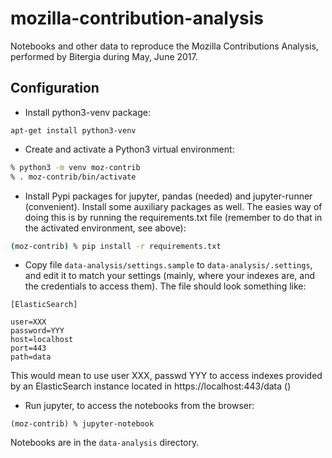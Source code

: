 # mozilla-contribution-analysis

Notebooks and other data to reproduce the Mozilla Contributions Analysis, performed by Bitergia during May, June 2017.

## Configuration

* Install python3-venv package:
```
apt-get install python3-venv
```

* Create and activate a Python3 virtual environment:

```bash
% python3 -m venv moz-contrib
% . moz-contrib/bin/activate
```

* Install Pypi packages for jupyter, pandas (needed) and jupyter-runner (convenient). Install some auxiliary packages as well. The easies way of doing this is by running the requirements.txt file (remember to do that in the activated environment, see above):

```bash
(moz-contrib) % pip install -r requirements.txt
```

* Copy file `data-analysis/settings.sample` to `data-analysis/.settings`, and edit it to match your settings (mainly, where your indexes are, and the credentials to access them). The file should look something like:

```
[ElasticSearch]

user=XXX
password=YYY
host=localhost
port=443
path=data
```

This would mean to use user XXX, passwd YYY to access indexes provided by an ElasticSearch instance located in https://localhost:443/data ()

* Run jupyter, to access the notebooks from the browser:

```
(moz-contrib) % jupyter-notebook
```

Notebooks are in the `data-analysis` directory.

